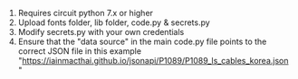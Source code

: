 1. Requires circuit python 7.x or higher
2. Upload fonts folder, lib folder, code.py & secrets.py
3. Modify secrets.py with your own credentials
4. Ensure that the "data source" in the main code.py file points to the correct JSON file in this example "https://iainmacthai.github.io/jsonapi/P1089/P1089_ls_cables_korea.json"
